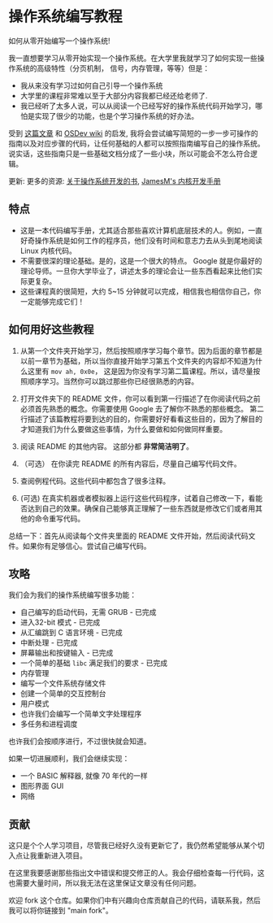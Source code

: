 操作系统编写教程
===========

如何从零开始编写一个操作系统!

我一直想要学习从零开始实现一个操作系统。在大学里我就学习了如何实现一些操作系统的高级特性（分页机制，
信号，内存管理，等等）但是：

- 我从来没有学习过如何自己引导一个操作系统
- 大学里的课程非常难以至于大部分内容我都已经还给老师了.
- 我已经听了太多人说，可以从阅读一个已经写好的操作系统代码开始学习，哪怕是实现了很少的功能，也是个学习操作系统的好办法。

受到 [这篇文章](http://www.cs.bham.ac.uk/~exr/lectures/opsys/10_11/lectures/os-dev.pdf)
和 [OSDev wiki](http://wiki.osdev.org/) 的启发, 我将会尝试编写简短的一步一步可操作的指南以及对应步骤的代码，让任何基础的人都可以按照指南编写自己的操作系统。
说实话，这些指南只是一些基础文档分成了一些小块，所以可能会不怎么符合逻辑。

更新: 更多的资源: [关于操作系统开发的书](https://littleosbook.github.io),
[JamesM's 内核开发手册](https://web.archive.org/web/20160412174753/http://www.jamesmolloy.co.uk/tutorial_html/index.html)


特点
--------

- 这是一本代码编写手册，尤其适合那些喜欢计算机底层技术的人。例如，一直好奇操作系统是如何工作的程序员，他们没有时间和意志力去从头到尾地阅读 Linux 内核代码。
- 不需要很深的理论基础。是的，这是一个很大的特点。 Google 就是你最好的理论导师。一旦你大学毕业了，讲述太多的理论会让一些东西看起来比他们实际更复杂。
- 这些课程真的很简短，大约 5~15 分钟就可以完成，相信我也相信你自己，你一定能够完成它们！

如何用好这些教程
------------------------

1. 从第一个文件夹开始学习，然后按照顺序学习每个章节。因为后面的章节都是以前一章节为基础，所以当你直接开始学习第五个文件夹的内容却不知道为什么这里有 `mov ah, 0x0e`，
这是因为你没有学习第二篇课程。所以，请尽量按照顺序学习。当然你可以跳过那些你已经很熟悉的内容。

2. 打开文件夹下的 README 文件，你可以看到第一行描述了在你阅读代码之前必须首先熟悉的概念。你需要使用 Google 去了解你不熟悉的那些概念。
第二行描述了该篇教程将要到达的目的，你需要好好看看这些目的，因为了解目的才知道我们为什么要做这些事情，为什么要做和如何做同样重要。
 
3. 阅读 README 的其他内容。 这部分都 **非常简洁明了**。

4. （可选） 在你读完 README 的所有内容后，尽量自己编写代码文件。

5. 查阅例程代码。这些代码中都包含了很多注释。

6. (可选) 在真实机器或者模拟器上运行这些代码程序，试着自己修改一下，看能否达到自己的效果。确保自己能够真正理解了一些东西就是修改它们或者用其他的命令重写代码。

总结一下：首先从阅读每个文件夹里面的 README 文件开始，然后阅读代码文件。如果你有足够信心。尝试自己编写代码。


攻略
--------

我们会为我们的操作系统编写很多功能：

- 自己编写的启动代码，无需 GRUB - 已完成
- 进入32-bit 模式 - 已完成
- 从汇编跳到 C 语言环境 - 已完成
- 中断处理 - 已完成
- 屏幕输出和按键输入 - 已完成
- 一个简单的基础 `libc` 满足我们的要求 - 已完成
- 内存管理
- 编写一个文件系统存储文件
- 创建一个简单的交互控制台
- 用户模式
- 也许我们会编写一个简单文字处理程序
- 多任务和进程调度

也许我们会按顺序进行，不过很快就会知道。

如果一切进展顺利，我们会继续实现：

- 一个 BASIC 解释器, 就像 70 年代的一样
- 图形界面 GUI
- 网络



贡献
------------

这只是个个人学习项目，尽管我已经好久没有更新它了，我仍然希望能够从某个切入点让我重新进入项目。

在这里我要感谢那些指出文中错误和提交修正的人。我会仔细检查每一行代码，这也需要大量时间，所以我无法在这里保证文章没有任何问题。

欢迎 fork 这个仓库。如果你们中有兴趣向仓库贡献自己的代码，请联系我，然后我可以将你链接到 "main fork"。
